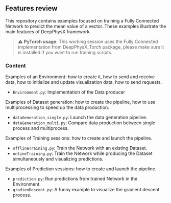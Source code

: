 ## Features review

This repository contains examples focused on training a Fully Connected Network to predict the mean value of a vector. 
These examples illustrate the main features of DeepPhysX framework.

> :warning: **PyTorch usage**: This working session uses the Fully Connected implementation from DeepPhysX_Torch 
package, please make sure it is installed if you want to run training scripts.

### Content

Examples of an Environment: how to create it, how to send and receive data, 
how to initialize and update visualization data, how to send requests.
* `Environment.py`: Implementation of the Data producer

Examples of Dataset generation: how to create the pipeline, how to use multiprocessing 
to speed up the data production.
* `dataGeneration_single.py`: Launch the data generation pipeline.
* `dataGeneration_multi.py`: Compare data production between single process and multiprocess.

Examples of Training sessions: how to create and launch the pipeline.
* `offlineTraining.py`: Train the Network with an existing Dataset.
* `onlineTraining.py`: Train the Network while producing the Dataset simultaneously and visualizing predictions.

Examples of Prediction sessions: how to create and launch the pipeline.
* `prediction.py`: Run predictions from trained Network in the Environment.
* `gradienDescent.py`: A funny example to visualize the gradient descent process.

